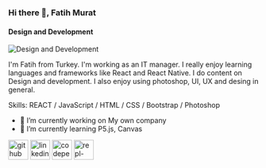 ### Hi there 👋, Fatih Murat
#### Design and Development
![Design and Development](https://media-exp1.licdn.com/dms/image/D4D16AQEZDT0XkZ2bkw/profile-displaybackgroundimage-shrink_350_1400/0/1666037119916?e=1672272000&v=beta&t=5u3XI-MKp_-n-asX_6Pi7RwrZSnDbKYXimsxvrJ5RQI)

I'm Fatih from Turkey. I'm working as an IT manager. I really enjoy learning languages and frameworks like React and React Native. I do content on Design and development. I also enjoy using photoshop, UI, UX and desing in general. 

Skills: REACT / JavaScript / HTML / CSS / Bootstrap / Photoshop

- 🔭 I’m currently working on My own company 
- 🌱 I’m currently learning P5.js, Canvas 


[<img src='https://cdn.jsdelivr.net/npm/simple-icons@3.0.1/icons/github.svg' alt='github' height='40'>](https://github.com/fmcoskun)  [<img src='https://cdn.jsdelivr.net/npm/simple-icons@3.0.1/icons/linkedin.svg' alt='linkedin' height='40'>](https://www.linkedin.com/in/fmcoskun/)  [<img src='https://cdn.jsdelivr.net/npm/simple-icons@3.0.1/icons/codepen.svg' alt='codepen' height='40'>](https://codepen.io/fmcoskun)  [<img src='https://cdn.jsdelivr.net/npm/simple-icons@3.0.1/icons/repl-dot-it.svg' alt='repl-dot-it' height='40'>](https://replit.com/@fmcoskun)  

